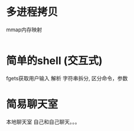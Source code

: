 # 多进程拷贝

mmap内存映射
```cpp


```

# 简单的shell (交互式)
fgets获取用户输入
解析
    字符串拆分, 
    区分命令，参数

# 简易聊天室
本地聊天室 自己和自己聊天。。。
